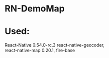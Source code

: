 # RN-DemoMap

# Used:
  React-Native 0.54.0-rc.3 
  react-native-geocoder,  
  react-native-map 0.20.1, 
  fire-base 
